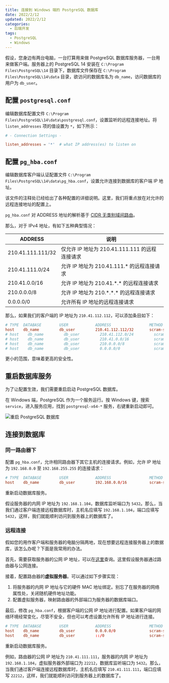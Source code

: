 ```yaml
---
title: 连接到 Windows 端的 PostgreSQL 数据库
date: 2022/2/12
updated: 2022/2/12
categories:
  - 后端开发
tags:
  - PostgreSQL
  - Windows
---
```


假设，您身边有两台电脑，一台打算用来做 PostgreSQL 数据库服务器，一台用来做客户端。服务器上的 PostgreSQL 14 安装在 `C:\Program Files\PostgreSQL\14` 目录下，数据库文件保存在 `C:\Program Files\PostgreSQL\14\data` 目录，欲访问的数据库名为 `db_name`，访问数据库的用户为 `db_user`。

## 配置 `postgresql.conf`

编辑数据库配置文件 `C:\Program Files\PostgreSQL\14\data\postgresql.conf`，设置监听的远程连接地址。将 `listen_addresses` 项的值设置为 `*`，如下所示：

```conf
# - Connection Settings -

listen_addresses = '*'  # what IP address(es) to listen on
```

## 配置 `pg_hba.conf`

编辑数据库客户端认证配置文件 `C:\Program Files\PostgreSQL\14\data\pg_hba.conf`，设置允许连接到数据库的客户端 IP 地址。

该文件的注释处已经给出了各种配置的详细说明。这里，我们将重点放在对允许的远程连接地址的配置上。

`pg_hba.conf` 对 ADDRESS 地址的解析基于 [CIDR 无类别域间路由](https://en.wikipedia.org/wiki/Classless_Inter-Domain_Routing)。

那么，对于 IPv4 地址，有如下五种典型情况：

| ADDRESS           | 说明                                           |
| ----------------- | ---------------------------------------------- |
| 210.41.111.111/32 | 仅允许 IP 地址为 210.41.111.111 的远程连接请求 |
| 210.41.111.0/24   | 允许 IP 地址为 210.41.111.\* 的远程连接请求    |
| 210.41.0.0/16     | 允许 IP 地址为 210.41.\*.\* 的远程连接请求     |
| 210.0.0.0/8       | 允许 IP 地址为 210.\*.\*.\* 的远程连接请求     |
| 0.0.0.0/0         | 允许所有 IP 地址的远程连接请求                 |

那么，如果我们的客户端的 IP 地址为 `210.41.112.112`，可以添加条目如下：

```conf
# TYPE  DATABASE        USER            ADDRESS                 METHOD
host    db_name         db_user         210.41.112.112/32       scram-sha-256
# host    db_name         db_user         210.41.112.0/24         scram-sha-256
# host    db_name         db_user         210.41.0.0/16           scram-sha-256
# host    db_name         db_user         210.0.0.0/8             scram-sha-256
# host    db_name         db_user         0.0.0.0/0               scram-sha-256
```

更小的范围，意味着更高的安全性。

## 重启数据库服务

为了让配置生效，我们需要重启启动 PostgreSQL 数据库。

在 Windows 端，PostgreSQL 作为一个服务运行。按 Windows 键，搜索 `service`，进入服务应用，找到 `postgresql-x64-*` 服务，右键重新启动即可。

![重启 PostgreSQL 数据库](https://cdn.jsdelivr.net/gh/lolipopj/LolipopJ.github.io/20220211/connect-with-pgsql/restart-pgsql.png)

## 连接到数据库

### 同一路由器下

配置 `pg_hba.conf`，允许相同路由器下其它主机的连接请求。例如，允许 IP 地址为 `192.168.0.0` 至 `192.168.255.255` 的连接请求：

```conf
# TYPE  DATABASE        USER            ADDRESS                 METHOD
host    db_name         db_user         192.168.0.0/16          scram-sha-256
```

重新启动数据库服务。

假设服务器的内网 IP 地址为 `192.168.1.104`，数据库监听端口为 `5432`。那么，当我们通过客户端连接远程数据库时，主机名应填写 `192.168.1.104`，端口应填写 `5432`，这样，我们就能顺利访问到服务器上的数据库了。

### 远程连接

假如您的用作客户端和服务器的电脑分隔两地，现在想要远程连接服务器上的数据库，该怎么办呢？下面是我常用的办法。

首先，需要获取服务器的公网 IP 地址，可以在[这里](https://www.ip138.com/)查询。这里假设服务器通过路由器与公网连接。

接着，配置路由器的**虚拟服务器**。可以通过如下步骤实现：

1. 将服务器的内网 IP 地址与它的硬件 MAC 地址绑定。别忘了在服务器的网络属性处，关闭随机硬件地址功能。
2. 配置虚拟服务器，映射路由器的外部端口为服务器的数据库端口。

最后，修改 `pg_hba.conf`，根据客户端的公网 IP 地址进行配置。如果客户端的网络环境经常变化，尽管不安全，但也可以考虑设置允许所有 IP 地址进行连接。

```conf
# TYPE  DATABASE        USER            ADDRESS                 METHOD
host    db_name         db_user         0.0.0.0/0               scram-sha-256
host    db_name         db_user         ::/0                    scram-sha-256
```

重新启动数据库服务。

例如，路由器的公网 IP 地址为 `210.41.111.111`，服务器的内网 IP 地址为 `192.168.1.104`，虚拟服务器外部端口为 `22212`，数据库监听端口为 `5432`。那么，当我们通过客户端连接远程数据库时，主机名应填写 `210.41.111.111`，端口应填写 `22212`，这样，我们就能顺利访问到服务器上的数据库了。
